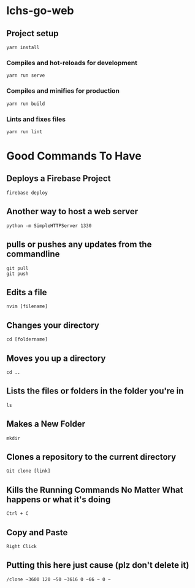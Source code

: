 # lchs-go-web

## Project setup
```
yarn install
```

### Compiles and hot-reloads for development
```
yarn run serve
```

### Compiles and minifies for production
```
yarn run build
```

### Lints and fixes files
```
yarn run lint
```

# Good Commands To Have

## Deploys a Firebase Project
```
firebase deploy
```

## Another way to host a web server
```
python -m SimpleHTTPServer 1330
```

## pulls or pushes any updates from the commandline
```
git pull
git push
```
## Edits a file
```
nvim [filename]
```

## Changes your directory
```
cd [foldername]
```

## Moves you up a directory
```
cd ..
```

## Lists the files or folders in the folder you're in
```
ls
```

## Makes a New Folder
```
mkdir
```

## Clones a repository to the current directory
```
Git clone [link]
```

## Kills the Running Commands No Matter What happens or what it's doing
```
Ctrl + C
```

## Copy and Paste
```
Right Click
```

## Putting this here just cause (plz don't delete it)
```
/clone ~3600 120 ~50 ~3616 0 ~66 ~ 0 ~
```
